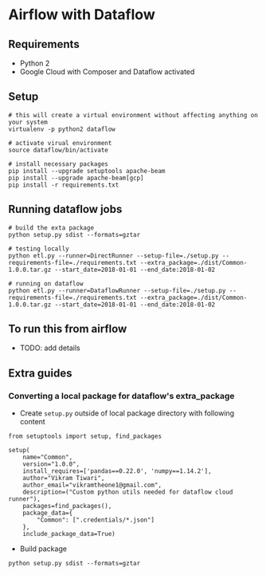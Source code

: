 # Airflow with Dataflow

## Requirements
- Python 2
- Google Cloud with Composer and Dataflow activated

## Setup

```
# this will create a virtual environment without affecting anything on your system
virtualenv -p python2 dataflow

# activate virual environment
source dataflow/bin/activate

# install necessary packages
pip install --upgrade setuptools apache-beam
pip install --upgrade apache-beam[gcp]
pip install -r requirements.txt
```

## Running dataflow jobs

```
# build the exta package
python setup.py sdist --formats=gztar

# testing locally
python etl.py --runner=DirectRunner --setup-file=./setup.py --requirements-file=./requirements.txt --extra_package=./dist/Common-1.0.0.tar.gz --start_date=2018-01-01 --end_date:2018-01-02

# running on dataflow
python etl.py --runner=DataflowRunner --setup-file=./setup.py --requirements-file=./requirements.txt --extra_package=./dist/Common-1.0.0.tar.gz --start_date=2018-01-01 --end_date:2018-01-02
```

## To run this from airflow
- TODO: add details


## Extra guides

### Converting a local package for dataflow's extra_package

- Create `setup.py` outside of local package directory with following content

```
from setuptools import setup, find_packages

setup(
    name="Common",
    version="1.0.0",
    install_requires=['pandas==0.22.0', 'numpy==1.14.2'],
    author="Vikram Tiwari",
    author_email="vikramtheone1@gmail.com",
    description=("Custom python utils needed for dataflow cloud runner"),
    packages=find_packages(),
    package_data={
        "Common": [".credentials/*.json"]
    },
    include_package_data=True)
````

- Build package

```
python setup.py sdist --formats=gztar
```

